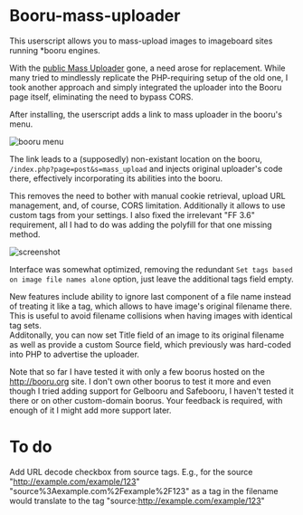 # Booru-mass-uploader

This userscript allows you to mass-upload images to imageboard sites running *booru engines.

With the [public Mass Uploader](https://unblock.ibsearch.xxx/mass-upload/) gone, a need arose for replacement. While many tried to mindlessly replicate the PHP-requiring setup of the old one, I took another approach and simply integrated the uploader into the Booru page itself, eliminating the need to bypass CORS.

After installing, the userscript adds a link to mass uploader in the booru's menu.

![booru menu](http://puu.sh/lk53S/ad48c303c0.png)

The link leads to a (supposedly) non-existant location on the booru, `/index.php?page=post&s=mass_upload` and injects original uploader's code there, effectively incorporating its abilities into the booru.

This removes the need to bother with manual cookie retrieval, upload URL management, and, of course, CORS limitation. Additionally it allows to use custom tags from your settings. I also fixed the irrelevant "FF 3.6" requirement, all I had to do was adding the polyfill for that one missing method.

![screenshot](http://puu.sh/lqkYQ/ca6addbb18.png)

Interface was somewhat optimized, removing the redundant `Set tags based on image file names alone` option, just leave the additional tags field empty.  

  New features include ability to ignore last component of a file name instead of treating it like a tag, which allows to have image's original filename there. This is useful to avoid filename collisions when having images with identical tag sets.  
  Additonally, you can now set Title field of an image to its original filename as well as provide a custom Source field, which previously was hard-coded into PHP to advertise the uploader.

Note that so far I have tested it with only a few boorus hosted on the http://booru.org site. I don't own other boorus to test it more and even though I tried adding support for Gelbooru and Safebooru, I haven't tested it there or on other custom-domain boorus. Your feedback is required, with enough of it I might add more support later.

# To do

Add URL decode checkbox from source tags. E.g., for the source "http://example.com/example/123" "source%3Aexample.com%2Fexample%2F123" as a tag in the filename would translate to the tag "source:http://example.com/example/123"
